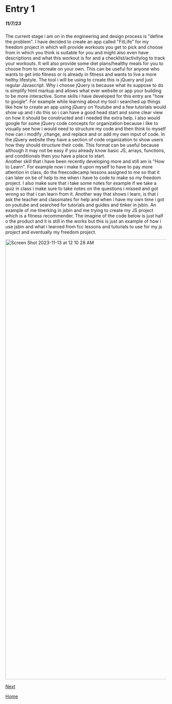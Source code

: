 # Entry 1
##### 11/7/23

The current stage i am on in the engineering and design process is "define the problem". I have decided to create an app called "FitLife" for my freedom project in which will provide workouts you get to pick and choose from in which you think is suitable for you and might also even have descriptions and what this workout is for and a checklist/activitylog to track your workouts. It will also provide some diet plans/healthy meals for you to choose from to recreate on your own. This can be useful for anyone who wants to get into fitness or is already in fitness and wants to live a more helthy lifestyle. The tool i will be using to create this is jQuery and just regular Javascript. Why i choose jQuery is because what its suppose to do is simplify html markup and allows what ever website or app your building to be more interactive.
Some skills i have developed for this entry are "how to google". For example while learning about my tool i searched up things like how to create an app using jQuery on Youtube and a few tutorials would show up and i do this so i can have a good head start and some clear view on how it should be constructed and i needed the extra help. I also would google for some jQuery code concepts for organization because i like to visually see how i would need to structure my code and then think to myself how can i modify ,change, and replace and or add my own input of code. In the jQuery website they have a section of code organization to show users how they should structure their code. This format can be useful because although it may not be easy if you already know basic JS, arrays, functions, and conditionals then you have a place to start.  
Another skill that i have been recently developing more and still am is "How to Learn". For example now i make it upon myself to have to pay more attention in class, do the freecodecamp lessons assigned to me so that it can later on be of help to me when i have to code to make so my freedom project. I also make sure that i take some notes for example if we take a quiz in class i make sure to take notes on the questions i missed and got wrong so that i can learn from it. Another way that shows i learn, is that i ask the teacher and classmates for help and when i have my own time i got on youtube and searched for tutorials and guides and tinker in jsbin.
An example of me tinerking in jsbin and me trying to create my JS project which is a fitness recommender. The imagine of the code below is just half o the product and it is still in the works but this is just an example of how i use jsbin and what i learned from fcc lessons and tutorials to use for my js project and eventually my freedom project.

 <img width="1375" alt="Screen Shot 2023-11-13 at 12 10 28 AM" src="https://github.com/hanaah1529/sep11-freedom-project/assets/114586364/f72b8663-7599-4640-8f3a-35628d7a5d09">


[Next](entry02.md)

[Home](../README.md)
